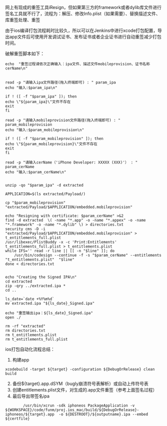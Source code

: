 网上有现成的重签工具iResign，但如果第三方的framework或者dylib库文件进行签名工具就不行了，流程为：解压、修改Info.plist（如果需要）、替换描述文件、库重签处理、重签

由于ios编译打包流程耗时比较久，所以可以在Jenkins中进行xcode打包配置，导出app文件后可使用开发调试证书、发布证书或者企业证书进行自动重签减少打包时间。

破解重签脚本如下：

```
echo  "重签过程请依次正确输入：ipa文件、描述文件mobileprovision、证书名称cerName\n"


read -p "请输入ipa文件路径(拖入终端即可) : " param_ipa
echo "输入:$param_ipa\n"

if ! ([ -f "$param_ipa" ]); then
echo \"${param_ipa}\"文件不存在
exit
fi
 
read -p "请输入mobileprovision文件路径(拖入终端即可) : " param_mobileprovision
echo "输入:$param_mobileprovision\n"

if ! ([ -f "$param_mobileprovision" ]); then
echo \"${param_mobileprovision}\"文件不存在
exit
fi
 
read -p "请输入cerName（'iPhone Developer: XXXXX (XXX)'） : " param_cerName
echo "输入:$param_cerName\n"

 
unzip -qo "$param_ipa" -d extracted
 
APPLICATION=$(ls extracted/Payload/)
 
cp "$param_mobileprovision" "extracted/Payload/$APPLICATION/embedded.mobileprovision"
 
echo "Resigning with certificate: $param_cerName" >&2
find -d extracted  \( -name "*.app" -o -name "*.appex" -o -name "*.framework" -o -name "*.dylib" \) > directories.txt
security cms -D -i "extracted/Payload/$APPLICATION/embedded.mobileprovision" > t_entitlements_full.plist
/usr/libexec/PlistBuddy -x -c 'Print:Entitlements' t_entitlements_full.plist > t_entitlements.plist
while IFS='' read -r line || [[ -n "$line" ]]; do
    /usr/bin/codesign --continue -f -s "$param_cerName" --entitlements "t_entitlements.plist"  "$line"
done < directories.txt

 
echo "Creating the Signed IPA\n"
cd extracted
zip -qry ../extracted.ipa *
cd ..

ls_date=`date +%Y%m%d`
mv extracted.ipa "${ls_date}_Signed.ipa"

echo "重签输出ipa：${ls_date}_Signed.ipa"
open ./

rm -rf "extracted"
rm directories.txt
rm t_entitlements.plist
rm t_entitlements_full.plist
```

ios打包自动化流程总结：

1. 构建app
```
xcodebuild -target ${target} -configuration ${DebugOrRelease} clean build
```
2. 备份${target}.app.dSYM（bugly崩溃符号表解析）或自动上传符号表
3. 创建entitlements.plist文件，对生成的.app文件重签（参考上面签名过程）
4. 最后导出带签名ipa

```
		/usr/bin/xcrun -sdk iphoneos PackageApplication -v ${WORKSPACE}/code/funm/proj.ios_mac/build/${DebugOrRelease}-iphoneos/${target}.app  -o ${DESTROOT}/${outputname}.ipa --embed ${certfile}

```



